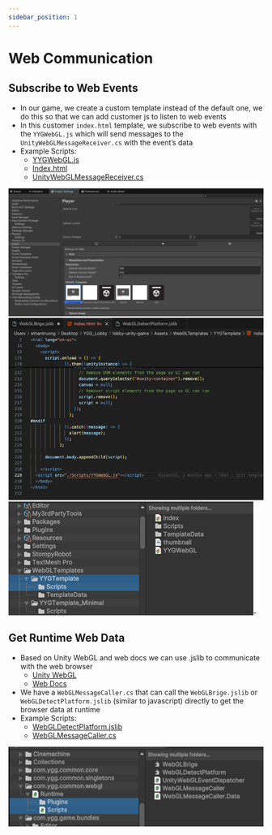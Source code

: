 ```yaml
---
sidebar_position: 1
---
```


# Web Communication

## Subscribe to Web Events

- In our game, we create a custom template instead of the default one, we do this so that we can add customer js to listen to web events
- In this customer `index.html` template, we subscribe to web events with the `YYGWebGL.js` which will send messages to the `UnityWebGLMessageReceiver.cs` with the event’s data
- Example Scripts:
  - [YYGWebGL.js](./scripts/YGGWebGL.js)
  - [Index.html](./scripts/index.txt)
  - [UnityWebGLMessageReceiver.cs](./scripts/UnityWebGLMessageReceiver.cs)

![ref1](img/image1.png)
![ref2](img/image2.png)
![ref3](img/image3.png)-

## Get Runtime Web Data

- Based on Unity WebGL and web docs we can use .jslib to communicate with the web browser
  - [Unity WebGL](https://docs.unity3d.com/es/2018.4/Manual/webgl-interactingwithbrowserscripting.html)
  - [Web Docs](https://developer.mozilla.org/en-US/docs/Web/API/Window)
- We have a `WebGLMessageCaller.cs` that can call the `WebGLBrige.jslib` or `WebGLDetectPlatform.jslib` (similar to javascript) directly to get the browser data at runtime
- Example Scripts:
  - [WebGLDetectPlatform.jslib](./scripts/WebGLDetectPlatform.js)
  - [WebGLMessageCaller.cs](./scripts/WebGLMessageCaller.txt)

![ref4](img/image4.png)
